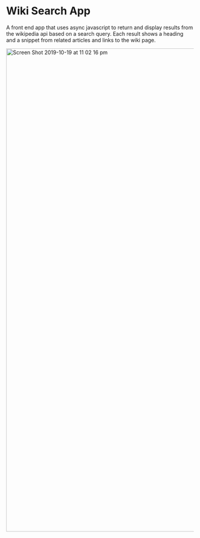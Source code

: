 # Wiki Search App

A front end app that uses async javascript to return and display results from the wikipedia api based on a search query. Each result shows a heading and a snippet from related articles and links to the wiki page.

<img width="1299" alt="Screen Shot 2019-10-19 at 11 02 16 pm" src="https://user-images.githubusercontent.com/48931725/67145301-1faa1080-f2cc-11e9-8224-095efa12d833.png">
